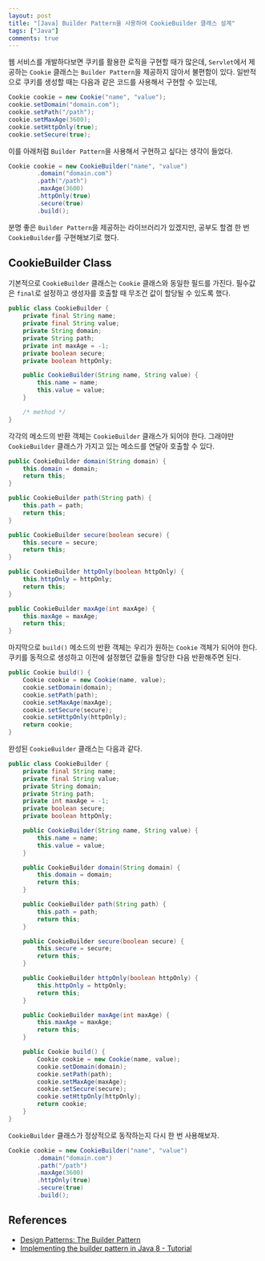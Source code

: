 ```yaml
---
layout: post
title: "[Java] Builder Pattern을 사용하여 CookieBuilder 클래스 설계"
tags: ["Java"]
comments: true
---
```


웹 서비스를 개발하다보면 쿠키를 활용한 로직을 구현할 때가 많은데, `Servlet`에서 제공하는 `Cookie` 클래스는 `Builder Pattern`을 제공하지 않아서 불편함이 있다. 일반적으로 쿠키를 생성할 때는 다음과 같은 코드를 사용해서 구현할 수 있는데,

```java
Cookie cookie = new Cookie("name", "value");
cookie.setDomain("domain.com");
cookie.setPath("/path");
cookie.setMaxAge(3600);
cookie.setHttpOnly(true);
cookie.setSecure(true);
```

이를 아래처럼 `Builder Pattern`을 사용해서 구현하고 싶다는 생각이 들었다.

```java
Cookie cookie = new CookieBuilder("name", "value")
        .domain("domain.com")
        .path("/path")
        .maxAge(3600)
        .httpOnly(true)
        .secure(true)
        .build();
```

분명 좋은 `Builder Pattern`을 제공하는 라이브러리가 있겠지만, 공부도 할겸 한 번 `CookieBuilder`를 구현해보기로 했다.

## CookieBuilder Class

기본적으로 `CookieBuilder` 클래스는 `Cookie` 클래스와 동일한 필드를 가진다. 필수값은 `final`로 설정하고 생성자를 호출할 때 무조건 값이 할당될 수 있도록 했다.

```java
public class CookieBuilder {
    private final String name;
    private final String value;
    private String domain;
    private String path;
    private int maxAge = -1;
    private boolean secure;
    private boolean httpOnly;

    public CookieBuilder(String name, String value) {
        this.name = name;
        this.value = value;
    }

    /* method */
}
```

각각의 메소드의 반환 객체는 `CookieBuilder` 클래스가 되어야 한다. 그래야만 `CookieBuilder` 클래스가 가지고 있는 메소드를 연달아 호출할 수 있다.

```java
public CookieBuilder domain(String domain) {
    this.domain = domain;
    return this;
}

public CookieBuilder path(String path) {
    this.path = path;
    return this;
}

public CookieBuilder secure(boolean secure) {
    this.secure = secure;
    return this;
}

public CookieBuilder httpOnly(boolean httpOnly) {
    this.httpOnly = httpOnly;
    return this;
}

public CookieBuilder maxAge(int maxAge) {
    this.maxAge = maxAge;
    return this;
}
```

마지막으로 `build()` 메소드의 반환 객체는 우리가 원하는 `Cookie` 객체가 되어야 한다. 쿠키를 동적으로 생성하고 이전에 설정했던 값들을 할당한 다음 반환해주면 된다.

```java
public Cookie build() {
    Cookie cookie = new Cookie(name, value);
    cookie.setDomain(domain);
    cookie.setPath(path);
    cookie.setMaxAge(maxAge);
    cookie.setSecure(secure);
    cookie.setHttpOnly(httpOnly);
    return cookie;
}
```

완성된 `CookieBuilder` 클래스는 다음과 같다.

```java
public class CookieBuilder {
    private final String name;
    private final String value;
    private String domain;
    private String path;
    private int maxAge = -1;
    private boolean secure;
    private boolean httpOnly;

    public CookieBuilder(String name, String value) {
        this.name = name;
        this.value = value;
    }

    public CookieBuilder domain(String domain) {
        this.domain = domain;
        return this;
    }

    public CookieBuilder path(String path) {
        this.path = path;
        return this;
    }

    public CookieBuilder secure(boolean secure) {
        this.secure = secure;
        return this;
    }

    public CookieBuilder httpOnly(boolean httpOnly) {
        this.httpOnly = httpOnly;
        return this;
    }

    public CookieBuilder maxAge(int maxAge) {
        this.maxAge = maxAge;
        return this;
    }

    public Cookie build() {
        Cookie cookie = new Cookie(name, value);
        cookie.setDomain(domain);
        cookie.setPath(path);
        cookie.setMaxAge(maxAge);
        cookie.setSecure(secure);
        cookie.setHttpOnly(httpOnly);
        return cookie;
    }
}
```

`CookieBuilder` 클래스가 정상적으로 동작하는지 다시 한 번 사용해보자.

```java
Cookie cookie = new CookieBuilder("name", "value")
        .domain("domain.com")
        .path("/path")
        .maxAge(3600)
        .httpOnly(true)
        .secure(true)
        .build();
```

## References

- [Design Patterns: The Builder Pattern](https://dzone.com/articles/design-patterns-the-builder-pattern)
- [Implementing the builder pattern in Java 8 - Tutorial](https://www.vogella.com/tutorials/DesignPatternBuilder/article.html)

